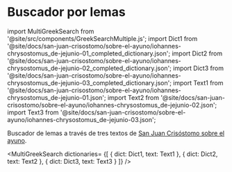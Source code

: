 # Buscador por lemas

import MultiGreekSearch from '@site/src/components/GreekSearchMultiple.js';
import Dict1 from '@site/docs/san-juan-crisostomo/sobre-el-ayuno/iohannes-chrysostomus_de-jejunio-01_completed_dictionary.json';
import Dict2 from '@site/docs/san-juan-crisostomo/sobre-el-ayuno/iohannes-chrysostomus_de-jejunio-02_completed_dictionary.json';
import Dict3 from '@site/docs/san-juan-crisostomo/sobre-el-ayuno/iohannes-chrysostomus_de-jejunio-03_completed_dictionary.json';
import Text1 from '@site/docs/san-juan-crisostomo/sobre-el-ayuno/iohannes-chrysostomus_de-jejunio-01.json';
import Text2 from '@site/docs/san-juan-crisostomo/sobre-el-ayuno/iohannes-chrysostomus_de-jejunio-02.json';
import Text3 from '@site/docs/san-juan-crisostomo/sobre-el-ayuno/iohannes-chrysostomus_de-jejunio-03.json';


Buscador de lemas a través de tres textos de [San Juan Crisóstomo sobre el ayuno](/docs/category/sobre-el-ayuno).

<MultiGreekSearch
  dictionaries= {[
    { dict: Dict1, text: Text1 },
    { dict: Dict2, text: Text2 },
    { dict: Dict3, text: Text3 } 
  ]}
/>